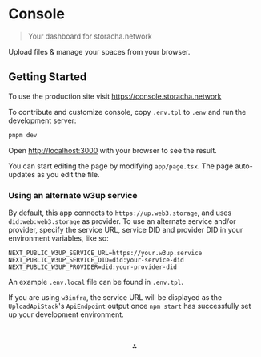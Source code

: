 # Console

> Your dashboard for storacha.network

Upload files & manage your spaces from your browser.

## Getting Started

To use the production site visit https://console.storacha.network

To contribute and customize console, copy `.env.tpl` to `.env` and run the development server:

```bash
pnpm dev
```

Open [http://localhost:3000](http://localhost:3000) with your browser to see the result.

You can start editing the page by modifying `app/page.tsx`. The page auto-updates as you edit the file.

### Using an alternate w3up service

By default, this app connects to `https://up.web3.storage`, and uses `did:web:web3.storage` as provider. To use an alternate service and/or provider, specify the service URL, service DID and provider DID in your environment variables, like so:

```
NEXT_PUBLIC_W3UP_SERVICE_URL=https://your.w3up.service
NEXT_PUBLIC_W3UP_SERVICE_DID=did:your-service-did
NEXT_PUBLIC_W3UP_PROVIDER=did:your-provider-did
```

An example `.env.local` file can be found in `.env.tpl`.

If you are using `w3infra`, the service URL will be displayed as the `UploadApiStack`'s `ApiEndpoint` output once `npm start` has successfully set up your development environment.

<p style="text-align:center;padding-top:2rem">⁂</p>
